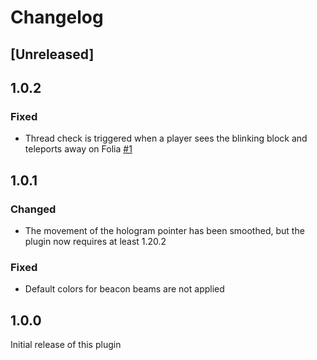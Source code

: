 # Changelog

## [Unreleased]

## 1.0.2

### Fixed
- Thread check is triggered when a player sees the blinking block and teleports away on Folia [#1](https://github.com/Sytm/quest-pointers/issues/1)

## 1.0.1

### Changed
- The movement of the hologram pointer has been smoothed, but the plugin now requires at least 1.20.2

### Fixed
- Default colors for beacon beams are not applied

## 1.0.0
Initial release of this plugin